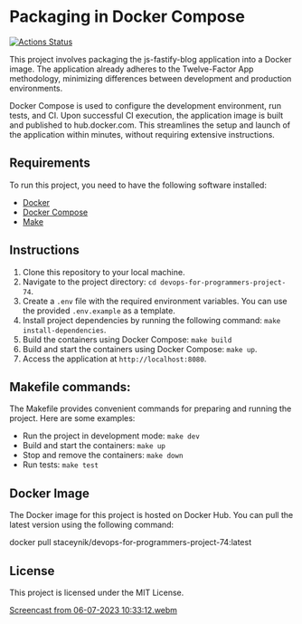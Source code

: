 # Packaging in Docker Compose
[![Actions Status](https://github.com/staceynik/devops-for-programmers-project-74/workflows/hexlet-check/badge.svg)](https://github.com/staceynik/devops-for-programmers-project-74/actions)

This project involves packaging the js-fastify-blog application into a Docker image. The application already adheres to the Twelve-Factor App methodology, minimizing differences between development and production environments.

Docker Compose is used to configure the development environment, run tests, and CI. Upon successful CI execution, the application image is built and published to hub.docker.com. This streamlines the setup and launch of the application within minutes, without requiring extensive instructions.

## Requirements

To run this project, you need to have the following software installed:

- [Docker](https://docs.docker.com/get-docker/)
- [Docker Compose](https://docs.docker.com/compose/install/)
- [Make](https://www.gnu.org/software/make/)

## Instructions

1. Clone this repository to your local machine.
2. Navigate to the project directory: `cd devops-for-programmers-project-74`.
3. Create a `.env` file with the required environment variables. You can use the provided `.env.example` as a template.
4. Install project dependencies by running the following command: `make install-dependencies`.
5. Build the containers using Docker Compose: `make build`
5. Build and start the containers using Docker Compose: `make up`.
6. Access the application at `http://localhost:8080`.

## Makefile commands:

The Makefile provides convenient commands for preparing and running the project. Here are some examples:
- Run the project in development mode: `make dev`
- Build and start the containers: `make up`
- Stop and remove the containers: `make down`
- Run tests: `make test`

## Docker Image

The Docker image for this project is hosted on Docker Hub. You can pull the latest version using the following command:


docker pull staceynik/devops-for-programmers-project-74:latest


## License

This project is licensed under the MIT License.


[Screencast from 06-07-2023 10:33:12.webm](https://github.com/staceynik/devops-for-programmers-project-74/assets/48840427/36ac4d4c-f005-450e-998e-140086ebbdf3)
